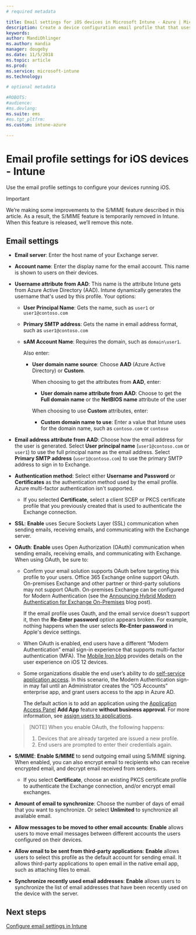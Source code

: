 ```yaml
---
# required metadata

title: Email settings for iOS devices in Microsoft Intune - Azure | Microsoft Docs
description: Create a device configuration email profile that that uses Exchange servers, and retrieves attributes from Azure Active Directory. You can also enable SSL, authenticate users with certificates or username/password, and synchronize email on iOS devices using Microsoft Intune.
keywords:
author: MandiOhlinger
ms.author: mandia
manager: dougeby
ms.date: 11/5/2018
ms.topic: article
ms.prod:
ms.service: microsoft-intune
ms.technology:

# optional metadata

#ROBOTS:
#audience:
#ms.devlang:
ms.suite: ems
#ms.tgt_pltfrm:
ms.custom: intune-azure

---
```


# Email profile settings for iOS devices - Intune

Use the email profile settings to configure your devices running iOS.

> [!IMPORTANT]
> We’re making some improvements to the S/MIME feature described in this article. As a result, the S/MIME feature is temporarily removed in Intune. When this feature is released, we’ll remove this note.

## Email settings

- **Email server**: Enter the host name of your Exchange server.
- **Account name**: Enter the display name for the email account. This name is shown to users on their devices.
- **Username attribute from AAD**: This name is the attribute Intune gets from Azure Active Directory (AAD). Intune dynamically generates the username that's used by this profile. Your options:
  - **User Principal Name**: Gets the name, such as `user1` or `user1@contoso.com`
  - **Primary SMTP address**: Gets the name in email address format, such as `user1@contoso.com`
  - **sAM Account Name**: Requires the domain, such as `domain\user1`.

    Also enter:  
    - **User domain name source**: Choose **AAD** (Azure Active Directory) or **Custom**.

      When choosing to get the attributes from **AAD**, enter:
      - **User domain name attribute from AAD**: Choose to get the **Full domain name** or the **NetBIOS name** attribute of the user

      When choosing to use **Custom** attributes, enter:
      - **Custom domain name to use**: Enter a value that Intune uses for the domain name, such as `contoso.com` or `contoso`

- **Email address attribute from AAD**: Choose how the email address for the user is generated. Select **User principal name** (`user1@contoso.com` or `user1`) to use the full principal name as the email address. Select **Primary SMTP address** (`user1@contoso.com`) to use the primary SMTP address to sign in to Exchange.
- **Authentication method**: Select either **Username and Password** or **Certificates** as the authentication method used by the email profile. Azure multi-factor authentication isn't supported.
  - If you selected **Certificate**, select a client SCEP or PKCS certificate profile that you previously created that is used to authenticate the Exchange connection.
- **SSL**: **Enable** uses Secure Sockets Layer (SSL) communication when sending emails, receiving emails, and communicating with the Exchange server.
- **OAuth**: **Enable** uses Open Authorization (OAuth) communication when sending emails, receiving emails, and communicating with Exchange. When using OAuth, be sure to:

  - Confirm your email solution supports OAuth before targeting this profile to your users. Office 365 Exchange online support OAuth. On-premises Exchange and other partner or third-party solutions may not support OAuth. On-premises Exchange can be configured for Modern Authentication (see the [Announcing Hybrid Modern Authentication for Exchange On-Premises](https://blogs.technet.microsoft.com/exchange/2017/12/06/announcing-hybrid-modern-authentication-for-exchange-on-premises/) blog post).

    If the email profile uses Oauth, and the email service doesn't support it, then the **Re-Enter password** option appears broken. For example, nothing happens when the user selects **Re-Enter password** in Apple's device settings.

  - When OAuth is enabled, end users have a different “Modern Authentication” email sign-in experience that supports multi-factor authentication (MFA). The [Mobile Iron blog](https://www.mobileiron.com/blog/ios-12-what-enterprises-oauth-know) provides details on the user experience on iOS 12 devices.

  - Some organizations disable the end user’s ability to do [self-service application access](https://docs.microsoft.com/azure/active-directory/manage-apps/manage-self-service-access). In this scenario, the Modern Authentication sign-in may fail until an Administrator creates the “iOS Accounts” enterprise app, and grant users access to the app in Azure AD.

    The default action is to add an application using the [Application Access Panel](https://docs.microsoft.com/azure/active-directory/user-help/active-directory-saas-access-panel-introduction) **Add App** feature **without business approval**. For more information, see [assign users to applications](https://docs.microsoft.com/azure/active-directory/manage-apps/ways-users-get-assigned-to-applications).

  > [NOTE]
  > When you enable OAuth, the following happens:  
  > 1. Devices that are already targeted are issued a new profile.
  > 2. End users are prompted to enter their credentials again.

- **S/MIME**: **Enable S/MIME** to send outgoing email using S/MIME signing. When enabled, you can also encrypt email to recipients who can receive encrypted email, and decrypt email received from senders.
  - If you select **Certificate**, choose an existing PKCS certificate profile to authenticate the Exchange connection, and/or encrypt email exchanges.
- **Amount of email to synchronize**: Choose the number of days of email that you want to synchronize. Or select **Unlimited** to synchronize all available email.
- **Allow messages to be moved to other email accounts**: **Enable** allows users to move email messages between different accounts the users configured on their devices.
- **Allow email to be sent from third-party applications**: **Enable** allows users to select this profile as the default account for sending email. It allows third-party applications to open email in the native email app, such as attaching files to email.
- **Synchronize recently used email addresses**: **Enable** allows users to synchronize the list of email addresses that have been recently used on the device with the server.

## Next steps
[Configure email settings in Intune](email-settings-configure.md)
